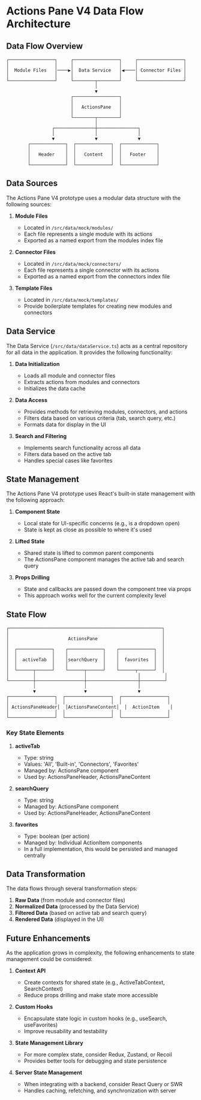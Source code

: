 # Actions Pane V4 Data Flow Architecture

## Data Flow Overview

```
┌─────────────────┐     ┌─────────────────┐     ┌─────────────────┐
│                 │     │                 │     │                 │
│  Module Files   │────▶│  Data Service   │◀────│ Connector Files │
│                 │     │                 │     │                 │
└─────────────────┘     └────────┬────────┘     └─────────────────┘
                                 │
                                 ▼
                        ┌─────────────────┐
                        │                 │
                        │   ActionsPane   │
                        │                 │
                        └────────┬────────┘
                                 │
                 ┌───────────────┼───────────────┐
                 │               │               │
                 ▼               ▼               ▼
        ┌─────────────┐  ┌─────────────┐  ┌─────────────┐
        │             │  │             │  │             │
        │   Header    │  │   Content   │  │   Footer    │
        │             │  │             │  │             │
        └─────────────┘  └─────────────┘  └─────────────┘
```

## Data Sources

The Actions Pane V4 prototype uses a modular data structure with the following sources:

1. **Module Files**
   - Located in `/src/data/mock/modules/`
   - Each file represents a single module with its actions
   - Exported as a named export from the modules index file

2. **Connector Files**
   - Located in `/src/data/mock/connectors/`
   - Each file represents a single connector with its actions
   - Exported as a named export from the connectors index file

3. **Template Files**
   - Located in `/src/data/mock/templates/`
   - Provide boilerplate templates for creating new modules and connectors

## Data Service

The Data Service (`/src/data/dataService.ts`) acts as a central repository for all data in the application. It provides the following functionality:

1. **Data Initialization**
   - Loads all module and connector files
   - Extracts actions from modules and connectors
   - Initializes the data cache

2. **Data Access**
   - Provides methods for retrieving modules, connectors, and actions
   - Filters data based on various criteria (tab, search query, etc.)
   - Formats data for display in the UI

3. **Search and Filtering**
   - Implements search functionality across all data
   - Filters data based on the active tab
   - Handles special cases like favorites

## State Management

The Actions Pane V4 prototype uses React's built-in state management with the following approach:

1. **Component State**
   - Local state for UI-specific concerns (e.g., is a dropdown open)
   - State is kept as close as possible to where it's used

2. **Lifted State**
   - Shared state is lifted to common parent components
   - The ActionsPane component manages the active tab and search query

3. **Props Drilling**
   - State and callbacks are passed down the component tree via props
   - This approach works well for the current complexity level

## State Flow

```
┌─────────────────────────────────────────────────────────┐
│                                                         │
│                      ActionsPane                        │
│                                                         │
│  ┌─────────────┐    ┌─────────────┐    ┌─────────────┐  │
│  │             │    │             │    │             │  │
│  │  activeTab  │    │searchQuery  │    │  favorites  │  │
│  │             │    │             │    │             │  │
│  └──────┬──────┘    └──────┬──────┘    └──────┬──────┘  │
│         │                  │                   │         │
└─────────┼──────────────────┼───────────────────┼─────────┘
          │                  │                   │
          ▼                  ▼                   ▼
┌─────────────────┐  ┌─────────────────┐  ┌─────────────────┐
│                 │  │                 │  │                 │
│ ActionsPaneHeader│  │ActionsPaneContent│  │  ActionItem    │
│                 │  │                 │  │                 │
└─────────────────┘  └─────────────────┘  └─────────────────┘
```

### Key State Elements

1. **activeTab**
   - Type: string
   - Values: 'All', 'Built-in', 'Connectors', 'Favorites'
   - Managed by: ActionsPane component
   - Used by: ActionsPaneHeader, ActionsPaneContent

2. **searchQuery**
   - Type: string
   - Managed by: ActionsPane component
   - Used by: ActionsPaneHeader, ActionsPaneContent

3. **favorites**
   - Type: boolean (per action)
   - Managed by: Individual ActionItem components
   - In a full implementation, this would be persisted and managed centrally

## Data Transformation

The data flows through several transformation steps:

1. **Raw Data** (from module and connector files)
2. **Normalized Data** (processed by the Data Service)
3. **Filtered Data** (based on active tab and search query)
4. **Rendered Data** (displayed in the UI)

## Future Enhancements

As the application grows in complexity, the following enhancements to state management could be considered:

1. **Context API**
   - Create contexts for shared state (e.g., ActiveTabContext, SearchContext)
   - Reduce props drilling and make state more accessible

2. **Custom Hooks**
   - Encapsulate state logic in custom hooks (e.g., useSearch, useFavorites)
   - Improve reusability and testability

3. **State Management Library**
   - For more complex state, consider Redux, Zustand, or Recoil
   - Provides better tools for debugging and state persistence

4. **Server State Management**
   - When integrating with a backend, consider React Query or SWR
   - Handles caching, refetching, and synchronization with server
